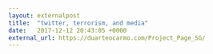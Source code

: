 ```yaml
---
layout: externalpost
title:  "twitter, terrorism, and media"
date:   2017-12-12 20:43:05 +0000
external_url: https://duarteocarmo.com/Project_Page_SG/
---
```

